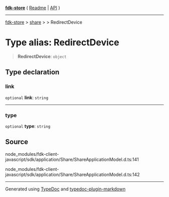 [**fdk-store**](../../../README.md) ( [Readme](../../../README.md) \| [API](../../../API.md) )

---

[fdk-store](../../../API.md) > [share](../../README.md) > [<internal>](../README.md) > RedirectDevice

# Type alias: RedirectDevice

> **RedirectDevice**: `object`

## Type declaration

### link

`optional` **link**: `string`

---

### type

`optional` **type**: `string`

## Source

node_modules/fdk-client-javascript/sdk/application/Share/ShareApplicationModel.d.ts:141

node_modules/fdk-client-javascript/sdk/application/Share/ShareApplicationModel.d.ts:142

---

Generated using [TypeDoc](https://typedoc.org/) and [typedoc-plugin-markdown](https://www.npmjs.com/package/typedoc-plugin-markdown)
